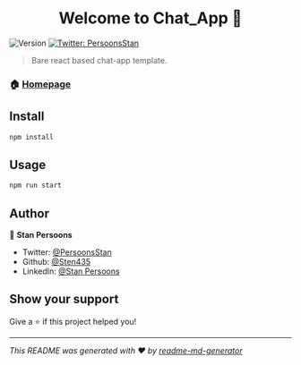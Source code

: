 <h1 align="center">Welcome to Chat_App 👋</h1>
<p>
  <img alt="Version" src="https://img.shields.io/badge/version-0.1.0-blue.svg?cacheSeconds=2592000" />
  <a href="https://twitter.com/PersoonsStan" target="_blank">
    <img alt="Twitter: PersoonsStan" src="https://img.shields.io/twitter/follow/PersoonsStan.svg?style=social" />
  </a>
</p>

> Bare react based chat-app template.

### 🏠 [Homepage](https://sten435.github.io/Chat_App/)

## Install

```sh
npm install
```

## Usage

```sh
npm run start
```

## Author

👤 **Stan Persoons**

- Twitter: [@PersoonsStan](https://twitter.com/PersoonsStan)
- Github: [@Sten435](https://github.com/Sten435)
- LinkedIn: [@Stan Persoons](https://linkedin.com/in/stan-persoons-a8006914a)

## Show your support

Give a ⭐️ if this project helped you!

---

_This README was generated with ❤️ by [readme-md-generator](https://github.com/kefranabg/readme-md-generator)_
